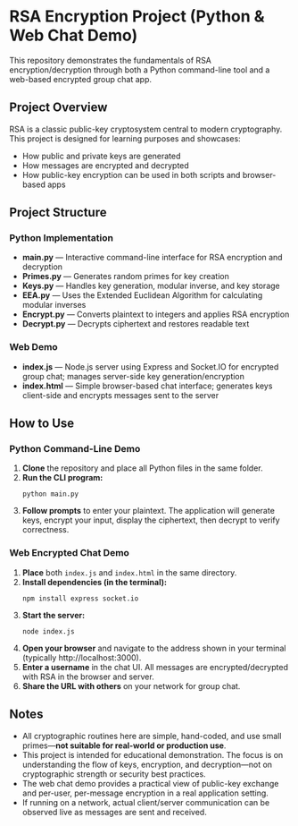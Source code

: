 # RSA Encryption Project (Python & Web Chat Demo)

This repository demonstrates the fundamentals of RSA encryption/decryption through both a Python command-line tool and a web-based encrypted group chat app.

## Project Overview

RSA is a classic public-key cryptosystem central to modern cryptography.  
This project is designed for learning purposes and showcases:
- How public and private keys are generated
- How messages are encrypted and decrypted
- How public-key encryption can be used in both scripts and browser-based apps

## Project Structure

### Python Implementation
- **main.py** — Interactive command-line interface for RSA encryption and decryption
- **Primes.py** — Generates random primes for key creation
- **Keys.py** — Handles key generation, modular inverse, and key storage
- **EEA.py** — Uses the Extended Euclidean Algorithm for calculating modular inverses
- **Encrypt.py** — Converts plaintext to integers and applies RSA encryption
- **Decrypt.py** — Decrypts ciphertext and restores readable text

### Web Demo
- **index.js** — Node.js server using Express and Socket.IO for encrypted group chat; manages server-side key generation/encryption
- **index.html** — Simple browser-based chat interface; generates keys client-side and encrypts messages sent to the server

## How to Use

### Python Command-Line Demo

1. **Clone** the repository and place all Python files in the same folder.
2. **Run the CLI program:**
   ```
   python main.py
   ```
3. **Follow prompts** to enter your plaintext. The application will generate keys, encrypt your input, display the ciphertext, then decrypt to verify correctness.

### Web Encrypted Chat Demo

1. **Place** both `index.js` and `index.html` in the same directory.
2. **Install dependencies (in the terminal):**
   ```
   npm install express socket.io
   ```
3. **Start the server:**
   ```
   node index.js
   ```
4. **Open your browser** and navigate to the address shown in your terminal (typically http://localhost:3000).
5. **Enter a username** in the chat UI. All messages are encrypted/decrypted with RSA in the browser and server.
6. **Share the URL with others** on your network for group chat.

## Notes

- All cryptographic routines here are simple, hand-coded, and use small primes—**not suitable for real-world or production use**.
- This project is intended for educational demonstration. The focus is on understanding the flow of keys, encryption, and decryption—not on cryptographic strength or security best practices.
- The web chat demo provides a practical view of public-key exchange and per-user, per-message encryption in a real application setting.
- If running on a network, actual client/server communication can be observed live as messages are sent and received.
